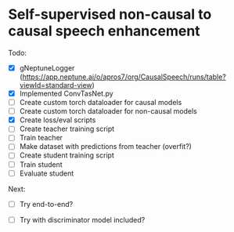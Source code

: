 # Self-supervised non-causal to causal speech enhancement

Todo:

- [x] gNeptuneLogger (https://app.neptune.ai/o/apros7/org/CausalSpeech/runs/table?viewId=standard-view)
- [x] Implemented ConvTasNet.py
- [ ] Create custom torch dataloader for causal models
- [ ] Create custom torch dataloader for non-causal models
- [x] Create loss/eval scripts
- [ ] Create teacher training script
- [ ] Train teacher
- [ ] Make dataset with predictions from teacher (overfit?)
- [ ] Create student training script
- [ ] Train student
- [ ] Evaluate student

Next:
- [ ] Try end-to-end?
- [ ] Try with discriminator model included?


